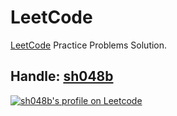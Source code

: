 # LeetCode

[LeetCode](https://leetcode.com) Practice Problems Solution.

## Handle: [sh048b](https://leetcode.com/sh048b)

<a href="https://leetcode.com/sh048b" target="_blank"><img src="https://img.shields.io/badge/dynamic/json?&color=1f8acb&logo=leetcode&label=Leetcode&url=https://competitive-coding-api.herokuapp.com/api/leetcode/sh048b&query=%24.rating&prefix=Rating%20&style=for-the-badge&cacheSeconds=259200" alt="sh048b's profile on Leetcode" title="sh048b's profile on Leetcode"></a>
